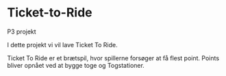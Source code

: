 # Ticket-to-Ride

P3 projekt

I dette projekt vi vil lave Ticket To Ride.

Ticket To Ride er et brætspil, hvor spillerne forsøger at få flest point. Points bliver opnået ved at bygge toge og Togstationer.

